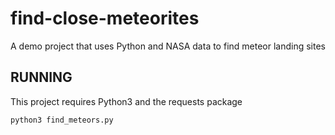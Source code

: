# find-close-meteorites
A demo project that uses Python and NASA data to find meteor landing sites

## RUNNING

This project requires Python3 and the requests package

`python3 find_meteors.py`
